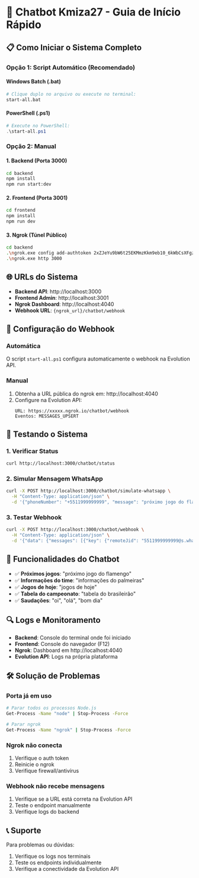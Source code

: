 # 🚀 Chatbot Kmiza27 - Guia de Início Rápido

## 📋 Como Iniciar o Sistema Completo

### Opção 1: Script Automático (Recomendado)

#### Windows Batch (.bat)
```bash
# Clique duplo no arquivo ou execute no terminal:
start-all.bat
```

#### PowerShell (.ps1)
```powershell
# Execute no PowerShell:
.\start-all.ps1
```

### Opção 2: Manual

#### 1. Backend (Porta 3000)
```bash
cd backend
npm install
npm run start:dev
```

#### 2. Frontend (Porta 3001)
```bash
cd frontend
npm install
npm run dev
```

#### 3. Ngrok (Túnel Público)
```bash
cd backend
.\ngrok.exe config add-authtoken 2xZJeYu9bW6t25EKMmzKkm9eb10_6kWbCsXFgzyUyz2NvyXBo
.\ngrok.exe http 3000
```

## 🌐 URLs do Sistema

- **Backend API**: http://localhost:3000
- **Frontend Admin**: http://localhost:3001
- **Ngrok Dashboard**: http://localhost:4040
- **Webhook URL**: `{ngrok_url}/chatbot/webhook`

## 🔧 Configuração do Webhook

### Automática
O script `start-all.ps1` configura automaticamente o webhook na Evolution API.

### Manual
1. Obtenha a URL pública do ngrok em: http://localhost:4040
2. Configure na Evolution API:
   ```
   URL: https://xxxxx.ngrok.io/chatbot/webhook
   Eventos: MESSAGES_UPSERT
   ```

## 📱 Testando o Sistema

### 1. Verificar Status
```bash
curl http://localhost:3000/chatbot/status
```

### 2. Simular Mensagem WhatsApp
```bash
curl -X POST http://localhost:3000/chatbot/simulate-whatsapp \
  -H "Content-Type: application/json" \
  -d '{"phoneNumber": "+5511999999999", "message": "próximo jogo do flamengo"}'
```

### 3. Testar Webhook
```bash
curl -X POST http://localhost:3000/chatbot/webhook \
  -H "Content-Type: application/json" \
  -d '{"data": {"messages": [{"key": {"remoteJid": "5511999999999@s.whatsapp.net"}, "message": {"conversation": "oi"}}]}}'
```

## 🎯 Funcionalidades do Chatbot

- ✅ **Próximos jogos**: "próximo jogo do flamengo"
- ✅ **Informações do time**: "informações do palmeiras"
- ✅ **Jogos de hoje**: "jogos de hoje"
- ✅ **Tabela do campeonato**: "tabela do brasileirão"
- ✅ **Saudações**: "oi", "olá", "bom dia"

## 🔍 Logs e Monitoramento

- **Backend**: Console do terminal onde foi iniciado
- **Frontend**: Console do navegador (F12)
- **Ngrok**: Dashboard em http://localhost:4040
- **Evolution API**: Logs na própria plataforma

## 🛠️ Solução de Problemas

### Porta já em uso
```bash
# Parar todos os processos Node.js
Get-Process -Name "node" | Stop-Process -Force

# Parar ngrok
Get-Process -Name "ngrok" | Stop-Process -Force
```

### Ngrok não conecta
1. Verifique o auth token
2. Reinicie o ngrok
3. Verifique firewall/antivírus

### Webhook não recebe mensagens
1. Verifique se a URL está correta na Evolution API
2. Teste o endpoint manualmente
3. Verifique logs do backend

## 📞 Suporte

Para problemas ou dúvidas:
1. Verifique os logs nos terminais
2. Teste os endpoints individualmente
3. Verifique a conectividade da Evolution API 